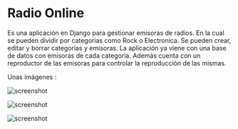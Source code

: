 # Radio Online

Es una aplicación en Django para gestionar emisoras de radios. En la cual se pueden dividir por categorias como Rock o Electronica.
Se pueden crear, editar y borrar categorias y emisoras. La aplicación ya viene con una base de datos con emisoras de cada categoria.
Además cuenta con un reproductor de las emisoras para controlar la reproducción de las mismas.

Unas imágenes :

![screenshot](https://1.bp.blogspot.com/-hxsOlmQ9Na8/X05kchjnivI/AAAAAAAABoE/bfHk1ZZMB34jRIDxS6rqSFX7aHo1eiD2ACLcBGAsYHQ/s1435/radioonline101.jpg)

![screenshot](https://1.bp.blogspot.com/-BROHgzq73HI/X05kdP4X_mI/AAAAAAAABoM/b1MF1ny-5MIEEYWCbtcXd1EeOzVPhi9LgCLcBGAsYHQ/s598/radioonline102.jpg)

![screenshot](https://1.bp.blogspot.com/-GP6Gf7DRMGw/X05kdD5gj0I/AAAAAAAABoI/7IuBa8sp9M0d2R-X09hIRc43zydhh8YvwCLcBGAsYHQ/s1416/radioonline103.jpg)
